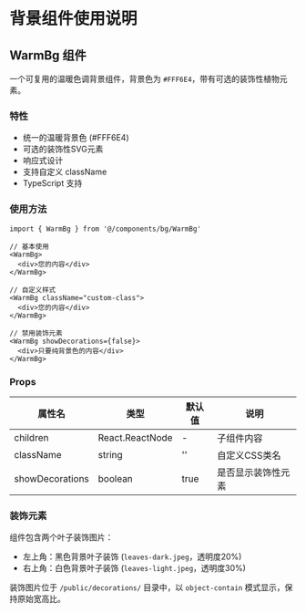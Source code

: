 # 背景组件使用说明

## WarmBg 组件

一个可复用的温暖色调背景组件，背景色为 `#FFF6E4`，带有可选的装饰性植物元素。

### 特性

- 统一的温暖背景色 (#FFF6E4)
- 可选的装饰性SVG元素
- 响应式设计
- 支持自定义 className
- TypeScript 支持

### 使用方法

```tsx
import { WarmBg } from '@/components/bg/WarmBg'

// 基本使用
<WarmBg>
  <div>您的内容</div>
</WarmBg>

// 自定义样式
<WarmBg className="custom-class">
  <div>您的内容</div>
</WarmBg>

// 禁用装饰元素
<WarmBg showDecorations={false}>
  <div>只要纯背景色的内容</div>
</WarmBg>
```

### Props

| 属性名 | 类型 | 默认值 | 说明 |
|--------|------|--------|------|
| children | React.ReactNode | - | 子组件内容 |
| className | string | '' | 自定义CSS类名 |
| showDecorations | boolean | true | 是否显示装饰性元素 |

### 装饰元素

组件包含两个叶子装饰图片：
- 左上角：黑色背景叶子装饰 (`leaves-dark.jpeg`，透明度20%)
- 右上角：白色背景叶子装饰 (`leaves-light.jpeg`，透明度30%)

装饰图片位于 `/public/decorations/` 目录中，以 `object-contain` 模式显示，保持原始宽高比。 